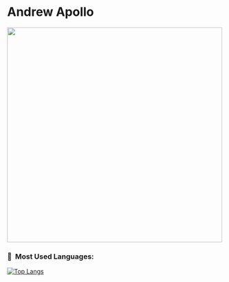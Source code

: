 <h1 align="left">Andrew Apollo</h1>

<p align="left"><img src="https://media.tenor.com/GJn9KOiVQ7AAAAAC/dak-prescott.gif" width="500"/></p>

### 🐍 &nbsp;Most Used Languages:
[![Top Langs](https://github-readme-stats-andrewapollo628.vercel.app/api/top-langs/?username=AndrewApollo628&layout=compact&theme=vision-friendly-dark)](https://github.com/AndrewApollo628/github-readme-stats)

